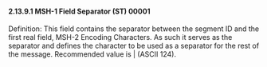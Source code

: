 #### 2.13.9.1 MSH-1 Field Separator (ST) 00001

Definition: This field contains the separator between the segment ID and the first real field, MSH-2 Encoding Characters. As such it serves as the separator and defines the character to be used as a separator for the rest of the message. Recommended value is | (ASCII 124).

